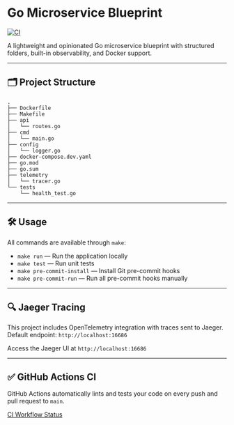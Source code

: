 # Go Microservice Blueprint

[![CI](https://github.com/itscleber/go-ms-blueprint/actions/workflows/cy.yaml/badge.svg)](https://github.com/itscleber/go-ms-blueprint/actions/workflows/cy.yaml)

A lightweight and opinionated Go microservice blueprint with structured folders, built-in observability, and Docker support.

---

## 🗂️ Project Structure

```
.
├── Dockerfile
├── Makefile
├── api
│   └── routes.go
├── cmd
│   └── main.go
├── config
│   └── logger.go
├── docker-compose.dev.yaml
├── go.mod
├── go.sum
├── telemetry
│   └── tracer.go
└── tests
    └── health_test.go
```

---

## 🛠️ Usage

All commands are available through `make`:

- `make run` — Run the application locally
- `make test` — Run unit tests
- `make pre-commit-install` — Install Git pre-commit hooks
- `make pre-commit-run` — Run all pre-commit hooks manually

---

## 🔍 Jaeger Tracing

This project includes OpenTelemetry integration with traces sent to Jaeger.
Default endpoint: `http://localhost:16686`

Access the Jaeger UI at `http://localhost:16686`

---

## ✅ GitHub Actions CI

GitHub Actions automatically lints and tests your code on every push and pull request to `main`.

[CI Workflow Status](https://github.com/itscleber/go-ms-blueprint/actions/workflows/ci.yaml)
